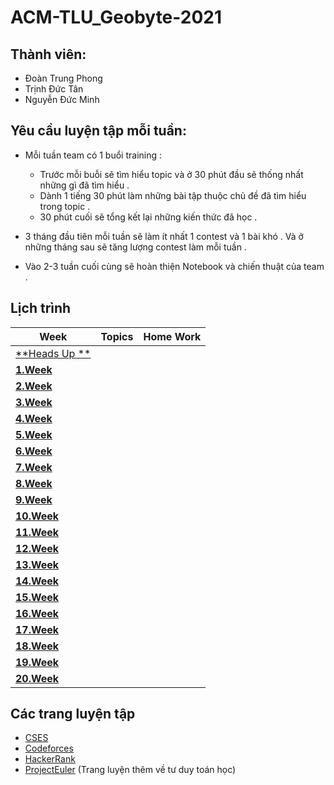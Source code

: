 # ACM-TLU_Geobyte-2021
## Thành viên:
- Đoàn Trung Phong
- Trịnh Đức Tân
- Nguyễn Đức Minh

## Yêu cầu luyện tập mỗi tuần:
- Mỗi tuần team có 1 buổi training : </br>

    * Trước mỗi buỗi sẽ tìm hiểu topic và ở 30 phút đầu sẽ thống nhất những gì đã tìm hiểu .  
    * Dành 1 tiếng 30 phút làm những bài tập thuộc chủ đề đã tìm hiểu trong topic .
    * 30 phút cuối sẽ tổng kết lại những kiến thức đã học .
- 3 tháng đầu tiên mỗi tuần sẽ làm ít nhất 1 contest và 1 bài khó . Và ở những tháng sau sẽ tăng lượng contest làm mỗi tuần .
- Vào 2-3 tuần cuối cùng sẽ hoàn thiện Notebook và chiến thuật của team .
## Lịch trình
|Week|Topics|Home Work|
| --- | --- | --- |
|[**Heads Up **](https://github.com/Drake1st/ACM-OLP-2021-TLU)|||
|[**1.Week**](https://github.com/Drake1st/ACM-OLP-2021-TLU)|||
|[**2.Week**](https://github.com/Drake1st/ACM-OLP-2021-TLU)|||
|[**3.Week**](https://github.com/Drake1st/ACM-OLP-2021-TLU)|||
|[**4.Week**](https://github.com/Drake1st/ACM-OLP-2021-TLU)|||
|[**5.Week**](https://github.com/Drake1st/ACM-OLP-2021-TLU)|||
|[**6.Week**](https://github.com/Drake1st/ACM-OLP-2021-TLU)|||
|[**7.Week**](https://github.com/Drake1st/ACM-OLP-2021-TLU)|||
|[**8.Week**](https://github.com/Drake1st/ACM-OLP-2021-TLU)|||
|[**9.Week**](https://github.com/Drake1st/ACM-OLP-2021-TLU)|||
|[**10.Week**](https://github.com/Drake1st/ACM-OLP-2021-TLU)|||
|[**11.Week**](https://github.com/Drake1st/ACM-OLP-2021-TLU)|||
|[**12.Week**](https://github.com/Drake1st/ACM-OLP-2021-TLU)|||
|[**13.Week**](https://github.com/Drake1st/ACM-OLP-2021-TLU)|||
|[**14.Week**](https://github.com/Drake1st/ACM-OLP-2021-TLU)|||
|[**15.Week**](https://github.com/Drake1st/ACM-OLP-2021-TLU)|||
|[**16.Week**](https://github.com/Drake1st/ACM-OLP-2021-TLU)|||
|[**17.Week**](https://github.com/Drake1st/ACM-OLP-2021-TLU)|||
|[**18.Week**](https://github.com/Drake1st/ACM-OLP-2021-TLU)|||
|[**19.Week**](https://github.com/Drake1st/ACM-OLP-2021-TLU)|||
|[**20.Week**](https://github.com/Drake1st/ACM-OLP-2021-TLU)|||

## Các trang luyện tập
   - [CSES](https://cses.fi/problemset/)
   - [Codeforces](https://codeforces.com/)
   - [HackerRank](https://www.hackerrank.com/)
   - [ProjectEuler](https://projecteuler.net/) (Trang luyện thêm về tư duy toán học)

